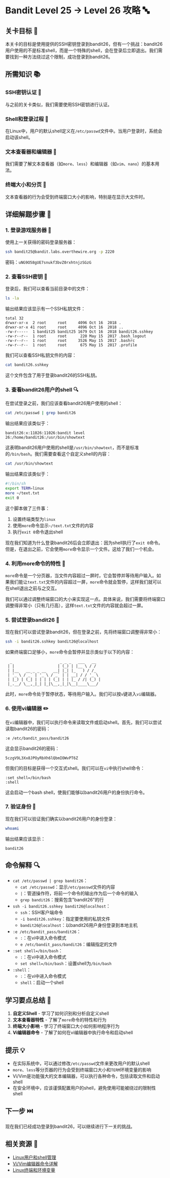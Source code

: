 # Bandit Level 25 → Level 26 攻略 🔤

## 关卡目标 🎯

本关卡的目标是使用提供的SSH密钥登录到bandit26，但有一个挑战：bandit26用户使用的不是标准shell，而是一个特殊的shell，会在登录后立即退出。我们需要找到一种方法绕过这个限制，成功登录到bandit26。

## 所需知识 📚

### SSH密钥认证 🔐

与之前的关卡类似，我们需要使用SSH密钥进行认证。

### Shell和登录过程 🐚

在Linux中，用户的默认shell定义在`/etc/passwd`文件中。当用户登录时，系统会启动该shell。

### 文本查看器和编辑器 📄

我们需要了解文本查看器（如`more`、`less`）和编辑器（如`vim`、`nano`）的基本用法。

### 终端大小和分页 📏

文本查看器的行为会受到终端窗口大小的影响，特别是在显示大文件时。

## 详细解题步骤 📝

### 1. 登录游戏服务器 🔐

使用上一关获得的密码登录服务器：

```bash
ssh bandit25@bandit.labs.overthewire.org -p 2220
```

密码：`uNG9O58gUE7snukf3bvZ0rxhtnjzSGzG`

### 2. 查看SSH密钥 🔑

登录后，我们可以查看当前目录中的文件：

```bash
ls -la
```

输出结果应该显示有一个SSH私钥文件：

```
total 32
drwxr-xr-x  2 root     root     4096 Oct 16  2018 .
drwxr-xr-x 41 root     root     4096 Oct 16  2018 ..
-rw-r-----  1 bandit25 bandit25 1679 Oct 16  2018 bandit26.sshkey
-rw-r--r--  1 root     root      220 May 15  2017 .bash_logout
-rw-r--r--  1 root     root     3526 May 15  2017 .bashrc
-rw-r--r--  1 root     root      675 May 15  2017 .profile
```

我们可以查看SSH私钥文件的内容：

```bash
cat bandit26.sshkey
```

这个文件包含了用于登录bandit26的SSH私钥。

### 3. 查看bandit26用户的shell 🔍

在尝试登录之前，我们应该查看bandit26用户使用的shell：

```bash
cat /etc/passwd | grep bandit26
```

输出结果应该类似于：

```
bandit26:x:11026:11026:bandit level 26:/home/bandit26:/usr/bin/showtext
```

这表明bandit26用户使用的shell是`/usr/bin/showtext`，而不是标准的`/bin/bash`。我们需要查看这个自定义shell的内容：

```bash
cat /usr/bin/showtext
```

输出结果应该类似于：

```bash
#!/bin/sh
export TERM=linux
more ~/text.txt
exit 0
```

这个脚本做了三件事：
1. 设置终端类型为`linux`
2. 使用`more`命令显示`~/text.txt`文件的内容
3. 执行`exit 0`命令退出shell

现在我们知道为什么登录bandit26后会立即退出：因为shell执行了`exit 0`命令。但是，在退出之前，它会使用`more`命令显示一个文件。这给了我们一个机会。

### 4. 利用more命令的特性 📏

`more`命令是一个分页器，当文件内容超过一屏时，它会暂停并等待用户输入。如果我们能让`text.txt`文件的内容超过一屏，`more`命令就会暂停，这样我们就可以在shell退出之前与之交互。

我们可以通过调整终端窗口的大小来实现这一点。具体来说，我们需要将终端窗口调整得非常小（只有几行高），这样`text.txt`文件的内容就会超过一屏。

### 5. 尝试登录bandit26 🔄

现在我们可以尝试登录bandit26，但在登录之前，先将终端窗口调整得非常小：

```bash
ssh -i bandit26.sshkey bandit26@localhost
```

如果终端窗口足够小，`more`命令会暂停并显示类似于以下的内容：

```
  _                     _ _ _   ___   __
 | |                   | (_) | |__ \ / /
 | |__   __ _ _ __   __| |_| |_   ) / /_
 | '_ \ / _` | '_ \ / _` | | __| / / '_ \
 | |_) | (_| | | | | (_| | | |_ / /| (_) |
 |_.__/ \__,_|_| |_|\__,_|_|\__|____\___/
```

此时，`more`命令处于暂停状态，等待用户输入。我们可以按`v`键进入`vi`编辑器。

### 6. 使用vi编辑器 ✏️

在`vi`编辑器中，我们可以执行命令来读取文件或启动shell。首先，我们可以尝试读取bandit26的密码：

```
:e /etc/bandit_pass/bandit26
```

这会显示bandit26的密码：

```
5czgV9L3Xx8JPOyRbXh6lQbmIOWvPT6Z
```

但我们的目标是获得一个交互式shell。我们可以在`vi`中执行shell命令：

```
:set shell=/bin/bash
:shell
```

这会启动一个bash shell，使我们能够以bandit26用户的身份执行命令。

### 7. 验证身份 🧪

现在我们可以验证我们确实以bandit26用户的身份登录：

```bash
whoami
```

输出结果应该显示：

```
bandit26
```

## 命令解释 🔍

- `cat /etc/passwd | grep bandit26`：
  - `cat /etc/passwd`：显示`/etc/passwd`文件的内容
  - `|`：管道操作符，将前一个命令的输出作为后一个命令的输入
  - `grep bandit26`：搜索包含"bandit26"的行
- `ssh -i bandit26.sshkey bandit26@localhost`：
  - `ssh`：SSH客户端命令
  - `-i bandit26.sshkey`：指定要使用的私钥文件
  - `bandit26@localhost`：以bandit26用户身份登录到本地主机
- `:e /etc/bandit_pass/bandit26`：
  - `:`：在vi中进入命令模式
  - `e /etc/bandit_pass/bandit26`：编辑指定的文件
- `:set shell=/bin/bash`：
  - `:`：在vi中进入命令模式
  - `set shell=/bin/bash`：设置shell为`/bin/bash`
- `:shell`：
  - `:`：在vi中进入命令模式
  - `shell`：启动一个shell

## 学习要点总结 📌

1. **自定义Shell** - 学习了如何识别和分析自定义shell
2. **文本查看器特性** - 了解了`more`命令的特性和行为
3. **终端大小影响** - 学习了终端窗口大小如何影响程序行为
4. **Vi编辑器命令** - 了解了如何在vi编辑器中执行命令和启动shell

## 提示 💡

- 在实际系统中，可以通过修改`/etc/passwd`文件来更改用户的默认shell
- `more`、`less`等分页器的行为会受到终端窗口大小和`TERM`环境变量的影响
- Vi/Vim是功能强大的文本编辑器，可以执行各种命令，包括读取文件和启动shell
- 在安全环境中，应该谨慎配置用户的shell，避免使用可能被绕过的限制性shell

## 下一步 ⏭️

现在我们已经成功登录到bandit26，可以继续进行下一关的挑战。

## 相关资源 🔗

- [Linux用户和shell管理](./resource/level25→level26/Linux用户和shell管理.md)
- [Vi/Vim编辑器命令详解](./resource/level25→level26/Vi_Vim编辑器命令详解.md)
- [Linux终端和环境变量](./resource/level25→level26/Linux终端和环境变量.md)
